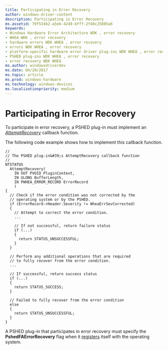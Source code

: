 ```yaml
---
title: Participating in Error Recovery
author: windows-driver-content
description: Participating in Error Recovery
ms.assetid: 79f534b2-a5eb-4249-bfff-2f40c25805a6
keywords:
- Windows Hardware Error Architecture WDK , error recovery
- WHEA WDK , error recovery
- hardware errors WDK WHEA , error recovery
- errors WDK WHEA , error recovery
- platform-specific hardware error driver plug-ins WDK WHEA , error recovery
- PSHED plug-ins WDK WHEA , error recovery
- error recovery WDK WHEA
ms.author: windowsdriverdev
ms.date: 04/20/2017
ms.topic: article
ms.prod: windows-hardware
ms.technology: windows-devices
ms.localizationpriority: medium
---
```


# Participating in Error Recovery


To participate in error recovery, a PSHED plug-in must implement an [*AttemptRecovery*](https://msdn.microsoft.com/library/windows/hardware/ff559257) callback function.

The following code example shows how to implement this callback function.

```
//
// The PSHED plug-in&#39;s AttemptRecovery callback function
//
NTSTATUS
  AttemptRecovery(
    IN OUT PVOID PluginContext,
    IN ULONG BufferLength,
    IN PWHEA_ERROR_RECORD ErrorRecord
    )
{
  // Check if the error condition was not corrected by the
  // operating system or by the PSHED.
  if (ErrorRecord->Header.Severity != WheaErrSevCorrected)
  {
    // Attempt to correct the error condition.
    ...

    // If not successful, return failure status
    if (...)
    {
      return STATUS_UNSUCCESSFUL;
    }
  }

  // Perform any additional operations that are required
  // to fully recover from the error condition.
  ...

  // If successful, return success status
  if (...)
  {
    return STATUS_SUCCESS;
  }

  // Failed to fully recover from the error condition
  else
  {
    return STATUS_UNSUCCESSFUL;
  }
}
```

A PSHED plug-in that participates in error recovery must specify the **PshedFAErrorRecovery** flag when it [registers](registering-a-pshed-plug-in.md) itself with the operating system.

 

 




